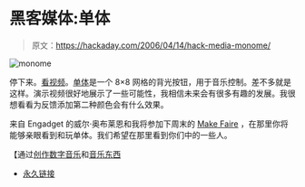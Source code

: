 # 黑客媒体:单体

> 原文：<https://hackaday.com/2006/04/14/hack-media-monome/>

![monome](img/04994fb76001db1fb8308c15637011fa.png)

停下来。[看视频](http://monome.org/media/monome40h.mov)。[单体](http://monome.org/index.php?m=00)是一个 8×8 网格的背光按钮，用于音乐控制。差不多就是这样。演示视频很好地展示了一些可能性，我相信未来会有很多有趣的发展。我很想看看为反馈添加第二种颜色会有什么效果。

来自 Engadget 的威尔·奥布莱恩和我将参加下周末的 [Make Faire](http://makezine.com/faire/) ，在那里你将能够亲眼看到和玩单体。我们希望在那里看到你们中的一些人。

【通过[创作数字音乐](http://createdigitalmusic.com/2006/04/14/hackable-playable-lcdpad-music-interface/)和[音乐东西](http://musicthing.blogspot.com/2006/04/monome-midi-controller-is-real.html)

*   [永久链接](http://monome.org/index.php?m=00)